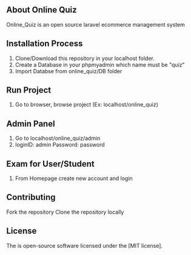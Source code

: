 ## About Online Quiz

Online_Quiz is an open source laravel ecommerce management system

## Installation Process

1. Clone/Download this repository in your localhost folder. 
2. Create a Database in your phpmyadmin which name must be "quiz"
3. Import Databse from online_quiz/DB folder

## Run Project

1. Go to browser, browse project (Ex: localhost/online_quiz)

## Admin Panel

1. Go to localhost/online_quiz/admin
2. loginID: admin Password: password

## Exam for User/Student

1. From Homepage create new account and login


## Contributing

Fork the repository
Clone the repository locally



## License

The is open-source software licensed under the [MIT license].
